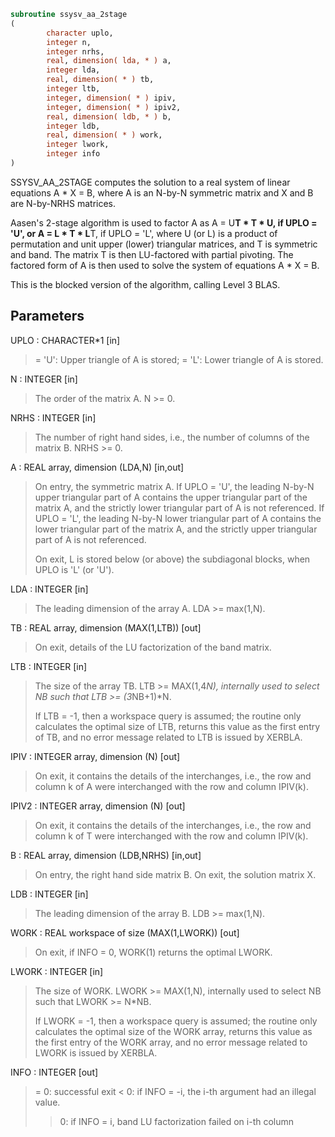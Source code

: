 ```fortran
subroutine ssysv_aa_2stage
(
        character uplo,
        integer n,
        integer nrhs,
        real, dimension( lda, * ) a,
        integer lda,
        real, dimension( * ) tb,
        integer ltb,
        integer, dimension( * ) ipiv,
        integer, dimension( * ) ipiv2,
        real, dimension( ldb, * ) b,
        integer ldb,
        real, dimension( * ) work,
        integer lwork,
        integer info
)
```

SSYSV_AA_2STAGE computes the solution to a real system of
linear equations
A * X = B,
where A is an N-by-N symmetric matrix and X and B are N-by-NRHS
matrices.

Aasen's 2-stage algorithm is used to factor A as
A = U**T * T * U,  if UPLO = 'U', or
A = L * T * L**T,  if UPLO = 'L',
where U (or L) is a product of permutation and unit upper (lower)
triangular matrices, and T is symmetric and band. The matrix T is
then LU-factored with partial pivoting. The factored form of A
is then used to solve the system of equations A * X = B.

This is the blocked version of the algorithm, calling Level 3 BLAS.

## Parameters
UPLO : CHARACTER*1 [in]
> = 'U':  Upper triangle of A is stored;
> = 'L':  Lower triangle of A is stored.

N : INTEGER [in]
> The order of the matrix A.  N >= 0.

NRHS : INTEGER [in]
> The number of right hand sides, i.e., the number of columns
> of the matrix B.  NRHS >= 0.

A : REAL array, dimension (LDA,N) [in,out]
> On entry, the symmetric matrix A.  If UPLO = 'U', the leading
> N-by-N upper triangular part of A contains the upper
> triangular part of the matrix A, and the strictly lower
> triangular part of A is not referenced.  If UPLO = 'L', the
> leading N-by-N lower triangular part of A contains the lower
> triangular part of the matrix A, and the strictly upper
> triangular part of A is not referenced.
> 
> On exit, L is stored below (or above) the subdiagonal blocks,
> when UPLO  is 'L' (or 'U').

LDA : INTEGER [in]
> The leading dimension of the array A.  LDA >= max(1,N).

TB : REAL array, dimension (MAX(1,LTB)) [out]
> On exit, details of the LU factorization of the band matrix.

LTB : INTEGER [in]
> The size of the array TB. LTB >= MAX(1,4*N), internally
> used to select NB such that LTB >= (3*NB+1)*N.
> 
> If LTB = -1, then a workspace query is assumed; the
> routine only calculates the optimal size of LTB,
> returns this value as the first entry of TB, and
> no error message related to LTB is issued by XERBLA.

IPIV : INTEGER array, dimension (N) [out]
> On exit, it contains the details of the interchanges, i.e.,
> the row and column k of A were interchanged with the
> row and column IPIV(k).

IPIV2 : INTEGER array, dimension (N) [out]
> On exit, it contains the details of the interchanges, i.e.,
> the row and column k of T were interchanged with the
> row and column IPIV(k).

B : REAL array, dimension (LDB,NRHS) [in,out]
> On entry, the right hand side matrix B.
> On exit, the solution matrix X.

LDB : INTEGER [in]
> The leading dimension of the array B.  LDB >= max(1,N).

WORK : REAL workspace of size (MAX(1,LWORK)) [out]
> On exit, if INFO = 0, WORK(1) returns the optimal LWORK.

LWORK : INTEGER [in]
> The size of WORK. LWORK >= MAX(1,N), internally used to
> select NB such that LWORK >= N*NB.
> 
> If LWORK = -1, then a workspace query is assumed; the
> routine only calculates the optimal size of the WORK array,
> returns this value as the first entry of the WORK array, and
> no error message related to LWORK is issued by XERBLA.

INFO : INTEGER [out]
> = 0:  successful exit
> < 0:  if INFO = -i, the i-th argument had an illegal value.
> > 0:  if INFO = i, band LU factorization failed on i-th column
